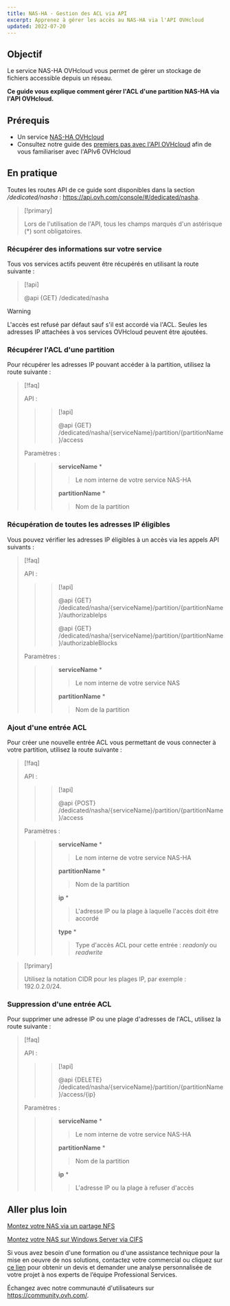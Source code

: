 ```yaml
---
title: NAS-HA - Gestion des ACL via API
excerpt: Apprenez à gérer les accès au NAS-HA via l'API OVHcloud
updated: 2022-07-20
---
```


## Objectif

Le service NAS-HA OVHcloud vous permet de gérer un stockage de fichiers accessible depuis un réseau.

**Ce guide vous explique comment gérer l'ACL d'une partition NAS-HA via l'API OVHcloud.**

## Prérequis

- Un service [NAS-HA OVHcloud](https://www.ovh.com/fr/nas/)
- Consultez notre guide des [premiers pas avec l'API OVHcloud](/pages/manage_and_operate/api/first-steps) afin de vous familiariser avec l'APIv6 OVHcloud

## En pratique

Toutes les routes API de ce guide sont disponibles dans la section */dedicated/nasha* : <https://api.ovh.com/console/#/dedicated/nasha>.

> [!primary]
>
> Lors de l'utilisation de l'API, tous les champs marqués d'un astérisque (\*) sont obligatoires.
>

### Récupérer des informations sur votre service

Tous vos services actifs peuvent être récupérés en utilisant la route suivante :

> [!api]
>
> @api {GET} /dedicated/nasha
>

> [!warning]
>
> L'accès est refusé par défaut sauf s'il est accordé via l'ACL. Seules les adresses IP attachées à vos services OVHcloud peuvent être ajoutées.
>

### Récupérer l'ACL d'une partition

Pour récupérer les adresses IP pouvant accéder à la partition, utilisez la route suivante :

> [!faq]
>
> API :
>
>> > [!api]
>> >
>> > @api {GET} /dedicated/nasha/{serviceName}/partition/{partitionName}/access
>> >
>>
>
> Paramètres :
>
>> > **serviceName** *
>> >
>> >> Le nom interne de votre service NAS-HA
>> >
>> > **partitionName** *
>> >
>> >> Nom de la partition
>

### Récupération de toutes les adresses IP éligibles

Vous pouvez vérifier les adresses IP éligibles à un accès via les appels API suivants :

> [!faq]
>
> API :
>
>> > [!api]
>> >
>> > @api {GET} /dedicated/nasha/{serviceName}/partition/{partitionName}/authorizableIps
>> >
>> > @api {GET} /dedicated/nasha/{serviceName}/partition/{partitionName}/authorizableBlocks
>> >
>>
>
> Paramètres :
>
>> > **serviceName** *
>> >
>> >> Le nom interne de votre service NAS
>> >
>> > **partitionName** *
>> >
>> >> Nom de la partition
>

### Ajout d'une entrée ACL

Pour créer une nouvelle entrée ACL vous permettant de vous connecter à votre partition, utilisez la route suivante :

> [!faq]
>
> API :
>
>> > [!api]
>> >
>> > @api {POST} /dedicated/nasha/{serviceName}/partition/{partitionName}/access
>> >
>>
>
> Paramètres :
>
>> > **serviceName** *
>> >
>> >> Le nom interne de votre service NAS-HA
>> >
>> > **partitionName** *
>> >
>> >> Nom de la partition
>> >
>> > **ip** *
>> >
>> >> L'adresse IP ou la plage à laquelle l'accès doit être accordé
>> >
>> > **type** *
>> >
>> >> Type d'accès ACL pour cette entrée : *readonly* ou *readwrite*
>

> [!primary]
>
> Utilisez la notation CIDR pour les plages IP, par exemple : 192.0.2.0/24.
>

### Suppression d'une entrée ACL

Pour supprimer une adresse IP ou une plage d'adresses de l'ACL, utilisez la route suivante :

> [!faq]
>
> API :
>
>> > [!api]
>> >
>> > @api {DELETE} /dedicated/nasha/{serviceName}/partition/{partitionName}/access/{ip}
>> >
>>
>
> Paramètres :
>
>> > **serviceName** *
>> >
>> >> Le nom interne de votre service NAS-HA
>> >
>> > **partitionName** *
>> >
>> >> Nom de la partition
>> >
>> > **ip** *
>> >
>> >> L'adresse IP ou la plage à refuser d'accès
>

## Aller plus loin

[Montez votre NAS via un partage NFS](/pages/storage_and_backup/file_storage/ha_nas/nas_nfs)

[Montez votre NAS sur Windows Server via CIFS](/pages/storage_and_backup/file_storage/ha_nas/nas_cifs)

Si vous avez besoin d'une formation ou d'une assistance technique pour la mise en oeuvre de nos solutions, contactez votre commercial ou cliquez sur [ce lien](https://www.ovhcloud.com/fr/professional-services/) pour obtenir un devis et demander une analyse personnalisée de votre projet à nos experts de l’équipe Professional Services.

Échangez avec notre communauté d'utilisateurs sur <https://community.ovh.com/>.
